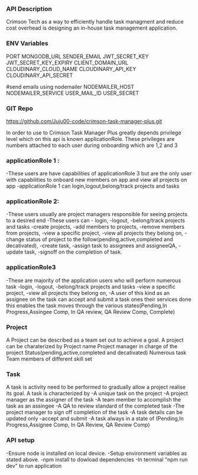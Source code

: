 ### API Description
Crimson Tech as a way to efficiently handle task managment and reduce cost overhead is designing an in-house task management application.

### ENV Variables
PORT
MONGODB_URL 
SENDER_EMAIL
JWT_SECRET_KEY
JWT_SECRET_KEY_EXPIRY
CLIENT_DOMAIN_URL
CLOUDINARY_CLOUD_NAME 
CLOUDINARY_API_KEY 
CLOUDINARY_API_SECRET

#send emails using nodemailer
NODEMAILER_HOST
NODEMAILER_SERVICE
USER_MAIL_ID
USER_SECRET

### GIT Repo
https://github.com/Juju00-code/crimson-task-manager-plus.git
 

 In order to use to Crimson Task Manager Plus greatly depends privilege level which on this api is known applicationRole. These privileges are numbers attached to each user during onboarding which are 1,2 and 3 

 ### applicationRole 1 :
 -These users are have capabilities of applicationRole 3 but are the only user with capabilities to onboard new members on app and view all projects on app
-applicationRole 1 can login,logout,belong/track projects and tasks

### applicationRole 2:
-These users usually are project managers responsible for seeing projects to a desired end
-These users can
       - login,
        -logout,
        -belong/track projects and tasks
         -create projects, 
         -add members to projects, 
         -remove members from projects,
         -view a specific project,
        -view all projects they belong on, 
        -change status of project to the follow(pending,active,completed and decativated),
        -create task,
        -assign task to assignees and assigneeQA,
        -update task,
        -signoff on the completion of task.

### applicationRole3
-These are majority of the application users who will perform numerous task
    -login,
    -logout,
    -belong/track projects and tasks
    -view a specific project,
    -view all projects they belong on,
    -A user of this kind as an assignee on the task can accept and submit  a task ones their services done
    this enables the task moves through the various states(Pending,In Progress,Assingee Comp, In QA review, QA Review Comp, Complete)

### Project
A Project can be described as a team set out to achieve a goal. A project can be charaterized by
Project name 
Project manager in charge of the project
Status(pending,active,completed and decativated)
Numerous task 
Team members of different skill set

### Task 
A task is activity need to be performed to gradually allow a project realise its goal. A task is characterized by 
-A unique task on the project
-A project manager as the assigner of the task
-A team member to accomplish the task as an assingee
-A QA to review standard of the completed task
-The project manager to sign off completion of the task
-A task details can be updated only 
-accept and submit
-A task always in a state of (Pending,In Progress,Assignee Comp, In QA Review, QA Review Comp)

### API setup
-Ensure node is installed on local device.
-Setup environment variables as stated above.
-npm install to dowload dependencies
-In terminal "npm run dev" to run application